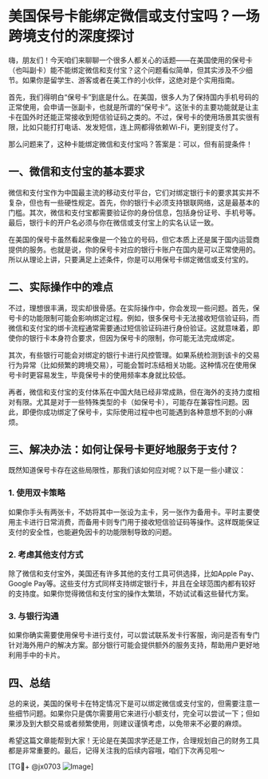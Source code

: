 # 美国保号卡能绑定微信或支付宝吗？一场跨境支付的深度探讨

嗨，朋友们！今天咱们来聊聊一个很多人都关心的话题——在美国使用的保号卡（也叫副卡）能不能绑定微信和支付宝？这个问题看似简单，但其实涉及不少细节。如果你是留学生、游客或者在美工作的小伙伴，这绝对是个实用指南。

首先，我们得明白“保号卡”到底是什么。在美国，很多人为了保持国内手机号码的正常使用，会申请一张副卡，也就是所谓的“保号卡”。这张卡的主要功能就是让主卡在国外时还能正常接收到短信验证码之类的。不过，保号卡的使用场景其实很有限，比如只能打打电话、发发短信，连上网都得依赖Wi-Fi，更别提支付了。

那么问题来了，这种卡能绑定微信和支付宝吗？答案是：可以，但有前提条件！

## 一、微信和支付宝的基本要求

微信和支付宝作为中国最主流的移动支付平台，它们对绑定银行卡的要求其实并不复杂，但也有一些硬性规定。首先，你的银行卡必须支持银联网络，这是最基本的门槛。其次，微信和支付宝都需要验证你的身份信息，包括身份证号、手机号等。最后，银行卡的开户名必须与你在微信或支付宝上的实名认证一致。

在美国的保号卡虽然看起来像是一个独立的号码，但它本质上还是属于国内运营商提供的服务。也就是说，你的保号卡对应的银行卡账户在国内是可以正常使用的。所以从理论上讲，只要满足上述条件，你是可以用保号卡绑定微信或支付宝的。

## 二、实际操作中的难点

不过，理想很丰满，现实却很骨感。在实际操作中，你会发现一些问题。首先，保号卡的功能限制可能会影响绑定过程。例如，很多保号卡无法接收短信验证码，而微信和支付宝的绑卡流程通常需要通过短信验证码进行身份验证。这就意味着，即使你的银行卡本身符合要求，但因为保号卡的限制，你可能无法完成绑定。

其次，有些银行可能会对绑定的银行卡进行风控管理。如果系统检测到该卡的交易行为异常（比如频繁的跨境交易），可能会暂时冻结相关功能。这种情况在使用保号卡时更容易发生，毕竟保号卡的使用频率本身就比较低。

再者，微信和支付宝的支付体系在中国大陆已经非常成熟，但在海外的支持力度相对有限。尤其是对于一些特殊类型的卡（如保号卡），可能存在兼容性问题。因此，即便你成功绑定了保号卡，实际使用过程中也可能遇到各种意想不到的小麻烦。

## 三、解决办法：如何让保号卡更好地服务于支付？

既然知道保号卡存在这些局限性，那我们该如何应对呢？以下是一些小建议：

### 1. 使用双卡策略

如果你手头有两张卡，不妨将其中一张设为主卡，另一张作为备用卡。平时主要使用主卡进行日常消费，而备用卡则专门用于接收短信验证码等操作。这样既能保证支付的安全性，也能避免因卡的功能限制导致的问题。

### 2. 考虑其他支付方式

除了微信和支付宝外，美国还有许多其他的支付工具可供选择，比如Apple Pay、Google Pay等。这些支付方式同样支持绑定银行卡，并且在全球范围内都有较好的支持度。如果你觉得微信和支付宝的操作太繁琐，不妨试试看这些替代方案。

### 3. 与银行沟通

如果你确实需要使用保号卡进行支付，可以尝试联系发卡行客服，询问是否有专门针对海外用户的解决方案。部分银行可能会提供额外的服务支持，帮助用户更好地利用手中的卡片。

## 四、总结

总的来说，美国的保号卡在特定情况下是可以绑定微信或支付宝的，但需要注意一些细节问题。如果你只是偶尔需要用它来进行小额支付，完全可以尝试一下；但如果涉及到大额交易或者频繁使用，则建议谨慎考虑，以免带来不必要的麻烦。

希望这篇文章能帮到大家！无论是在美国求学还是工作，合理规划自己的财务工具都是非常重要的。最后，记得关注我的后续内容哦，咱们下次再见啦～

[TG💪+ @jx0703 ![Image](https://github.com/user-attachments/assets/dbca1d08-cadb-493c-b0ec-ad6f7a83f270)]